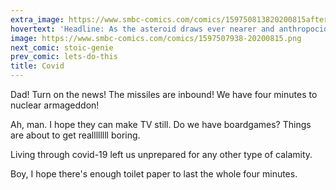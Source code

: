 ```yaml
---
extra_image: https://www.smbc-comics.com/comics/159750813820200815after.png
hovertext: 'Headline: As the asteroid draws ever nearer and anthropocide grows imminent, Millenials stock up on canned soup.'
image: https://www.smbc-comics.com/comics/1597507938-20200815.png
next_comic: stoic-genie
prev_comic: lets-do-this
title: Covid
---
```


Dad! Turn on the news! The missiles are inbound! We have four minutes to nuclear armageddon!

Ah, man. I hope they can make TV still. Do we have boardgames? Things are about to get reallllllll boring.

Living through covid-19 left us unprepared for any other type of calamity.

Boy, I hope there's enough toilet paper to last the whole four minutes.
